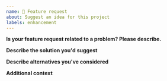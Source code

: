 ```yaml
---
name: 🚀 Feature request
about: Suggest an idea for this project
labels: enhancement
---
```


**Is your feature request related to a problem? Please describe.**

<!-- A clear and concise description of what the problem is -->

**Describe the solution you'd suggest**

<!-- A clear and concise description of what you want to happen -->

**Describe alternatives you've considered**

<!-- A clear and concise description of any alternative solutions or features you've considered -->

**Additional context**

<!-- Add any other context or screenshots about the feature request here -->
